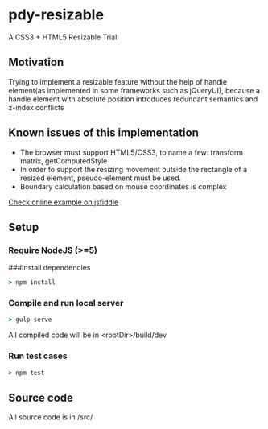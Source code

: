# pdy-resizable
A CSS3 + HTML5 Resizable Trial

## Motivation
Trying to implement a resizable feature without the help of handle element(as implemented in some frameworks such as jQueryUI), 
because a handle element with absolute position introduces redundant semantics and z-index conflicts

## Known issues of this implementation
* The browser must support HTML5/CSS3, to name a few: transform matrix, getComputedStyle
* In order to support the resizing movement outside the rectangle of a resized element, pseudo-element must be used. 
* Boundary calculation based on mouse coordinates is complex

[Check online example on jsfiddle](https://jsfiddle.net/pandazy/orLdtv0g/)


## Setup
### Require NodeJS (>=5)
###Install dependencies
```cmd
> npm install
```
### Compile and run local server
```cmd
> gulp serve
```
All compiled code will be in \<rootDir\>/build/dev
### Run test cases
```cmd
> npm test
```
## Source code
All source code is in /src/

